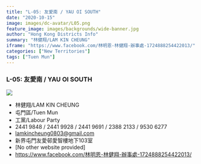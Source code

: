 ```yaml
---
title: "L-05: 友愛南 / YAU OI SOUTH"
date: "2020-10-15"
image: images/dc-avatar/L05.png
feature_image: images/backgrounds/wide-banner.jpg
author: "Hong Kong Districts Info"
summary: "林健翔/LAM KIN CHEUNG"
iframe: "https://www.facebook.com/林明恩-林健翔-辦事處-1724888254422013/"
categories: ["New Territories"]
tags: ["Tuen Mun"]
---
```


### L-05: 友愛南 / YAU OI SOUTH  
![](/images/dc-avatar/L05.png)  

 - 林健翔/LAM KIN CHEUNG  
 - 屯門區/Tuen Mun  
 - 工黨/Labour Party  
 - 2441 9848 / 2441 9928 / 2441 9691 / 2388 2133 / 9530 6277  
 - lamkincheung0803@gmail.com  
 - 新界屯門友愛邨愛智樓地下103室  
 - [No other website provided]  
 - https://www.facebook.com/林明恩-林健翔-辦事處-1724888254422013/
